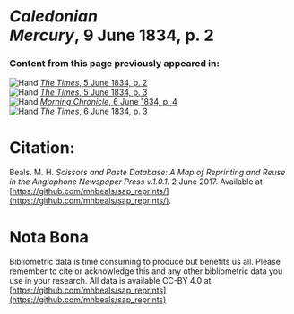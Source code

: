 # *Caledonian Mercury*, 9 June 1834, p. 2  
  
### Content from this page previously appeared in:  
![Hand](http://scissorsandpaste.net/wp-content/uploads/2017/06/smallhandpointer.png) [*The Times*, 5 June 1834, p. 2](https://mhbeals.github.io/sap_html/The-Times/The-Times-5-June-1834-p-2)  
![Hand](http://scissorsandpaste.net/wp-content/uploads/2017/06/smallhandpointer.png) [*The Times*, 5 June 1834, p. 3](https://mhbeals.github.io/sap_html/The-Times/The-Times-5-June-1834-p-3)  
![Hand](http://scissorsandpaste.net/wp-content/uploads/2017/06/smallhandpointer.png) [*Morning Chronicle*, 6 June 1834, p. 4](https://mhbeals.github.io/sap_html/Morning-Chronicle/Morning-Chronicle-6-June-1834-p-4)  
![Hand](http://scissorsandpaste.net/wp-content/uploads/2017/06/smallhandpointer.png) [*The Times*, 6 June 1834, p. 3](https://mhbeals.github.io/sap_html/The-Times/The-Times-6-June-1834-p-3)  


# Citation: 

Beals. M. H. *Scissors and Paste Database: A Map of Reprinting and Reuse in the Anglophone Newspaper Press v.1.0.1.* 2 June 2017. Available at [https://github.com/mhbeals/sap_reprints/](https://github.com/mhbeals/sap_reprints/). 

# Nota Bona

Bibliometric data is time consuming to produce but benefits us all. Please remember to cite or acknowledge this and any other bibliometric data you use in your research. All data is available CC-BY 4.0 at [https://github.com/mhbeals/sap_reprints](https://github.com/mhbeals/sap_reprints)